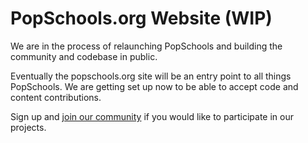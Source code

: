 # PopSchools.org Website (WIP)

We are in the process of relaunching PopSchools and building the community and codebase in public. 

Eventually the popschools.org site will be an entry point to all things PopSchools. We are getting set up now to be able to accept code and content contributions.

Sign up and [join our community](https://circle.popschools.com) if you would like to participate in our projects.
